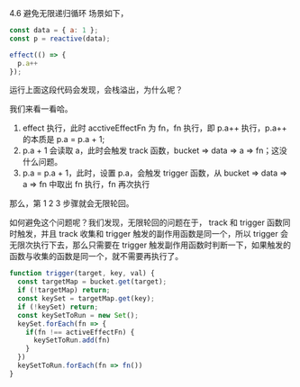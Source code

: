 4.6 避免无限递归循环
场景如下，
```js
const data = { a: 1 };
const p = reactive(data);

effect(() => {
  p.a++
});
```

运行上面这段代码会发现，会栈溢出，为什么呢？

我们来看一看哈。

1. effect 执行，此时 acctiveEffectFn 为 fn，fn 执行，即 p.a++ 执行，p.a++ 的本质是 p.a = p.a + 1;
2. p.a + 1 会读取 a，此时会触发 track 函数，bucket => data => a => fn；这没什么问题。
3. p.a = p.a + 1，此时，设置 p.a，会触发 trigger 函数，从 bucket => data => a => fn 中取出 fn 执行，fn 再次执行

那么，第 1 2 3 步骤就会无限轮回。

如何避免这个问题呢？我们发现，无限轮回的问题在于， track 和 trigger 函数同时触发，并且 track 收集和 trigger 触发的副作用函数是同一个，所以 trigger 会无限次执行下去，那么只需要在 trigger 触发副作用函数时判断一下，如果触发的函数与收集的函数是同一个，就不需要再执行了。

```js
function trigger(target, key, val) {
  const targetMap = bucket.get(target);
  if (!targetMap) return;
  const keySet = targetMap.get(key);
  if (!keySet) return;
  const keySetToRun = new Set();
  keySet.forEach(fn => {
    if(fn !== activeEffectFn) {
      keySetToRun.add(fn)
    }
  })
  keySetToRun.forEach(fn => fn())
}
```